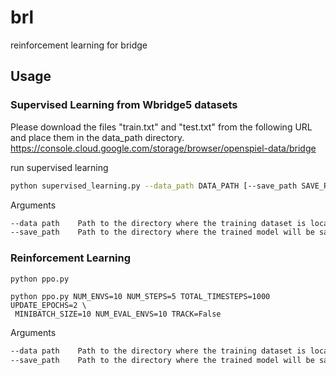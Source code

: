 # brl
reinforcement learning for bridge

## Usage
### Supervised Learning from Wbridge5 datasets
Please download the files "train.txt" and "test.txt" from the following URL and place them in the data_path directory.
https://console.cloud.google.com/storage/browser/openspiel-data/bridge  

run supervised learning
```bash
python supervised_learning.py --data_path DATA_PATH [--save_path SAVE_PATH]
```

Arguments
```bash
--data path    Path to the directory where the training dataset is located
--save_path    Path to the directory where the trained model will be saved
```
### Reinforcement Learning
```bash
python ppo.py
```
```example
python ppo.py NUM_ENVS=10 NUM_STEPS=5 TOTAL_TIMESTEPS=1000 UPDATE_EPOCHS=2 \
 MINIBATCH_SIZE=10 NUM_EVAL_ENVS=10 TRACK=False
```
Arguments
```bash
--data path    Path to the directory where the training dataset is located
--save_path    Path to the directory where the trained model will be saved
```

